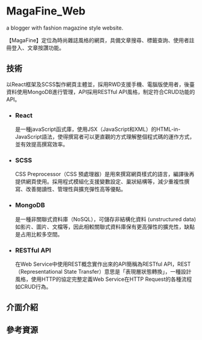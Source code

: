 # MagaFine_Web
a blogger with fashion magazine style website.

【MagaFine】定位為時尚雜誌風格的網頁，具備文章搜尋、標籤查詢、使用者註冊登入、文章按讚功能。
## 技術
以React框架及SCSS製作網頁主體並，採用RWD支援手機、電腦版使用者，後臺資料使用MongoDB進行管理，API採用RESTful API風格，制定符合CRUD功能的API。
- ### React
  是一種javaScript函式庫，使用JSX（JavaScript和XML）的HTML-in-JavaScript語法，使得撰寫者可以更直觀的方式理解整個程式碼的運作方式，並有效提高撰寫效率。
- ### SCSS
  CSS Preprocessor（CSS 預處理器）是用來撰寫網頁樣式的語言，編譯後再提供網頁使用。採用程式模組化支援變數設定、巢狀結構等，減少重複性撰寫、改善閱讀性、管理性與擴充彈性高等優點。
- ### MongoDB
  是一種非關聯式資料庫（NoSQL），可儲存非結構化資料 (unstructured data) 如影片、圖片、文檔等，因此相較關聯式資料庫保有更高彈性的擴充性，缺點是占用比較多空間。
- ### RESTful API
  在Web Service中使用REST概念實作出來的API簡稱為RESTful API，REST （Representational State Transfer）意思是「表現層狀態轉換」，一種設計風格，使用HTTP的協定完整定義Web Service在HTTP Request的各種流程如CRUD行為。
## 介面介紹
## 參考資源
